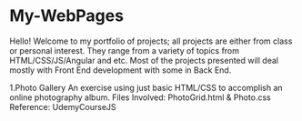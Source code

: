 # My-WebPages
Hello! Welcome to my portfolio of projects; all projects are either from class or personal interest. They range from a variety of topics from HTML/CSS/JS/Angular and etc. Most of the projects presented will deal mostly with Front End development with some in Back End.

1.Photo Gallery
An exercise using just basic HTML/CSS to accomplish an online photography album.
Files Involved: PhotoGrid.html & Photo.css
Reference: UdemyCourseJS
